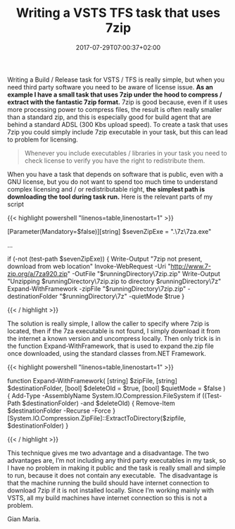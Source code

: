 ﻿---
title: "Writing a VSTS  TFS task that uses 7zip"
description: ""
date: 2017-07-29T07:00:37+02:00
draft: false
tags: [build,VSTS]
categories: [Visual Studio ALM]
---
Writing a Build / Release task for VSTS / TFS is really simple, but when you need third party software you need to be aware of license issue.  **As an example I have a small task that uses 7zip under the hood to compress / extract with the fantastic 7zip format.** 7zip is good because, even if it uses more processing power to compress files, the result is often really smaller than a standard zip, and this is especially good for build agent that are behind a standard ADSL (300 Kbs upload speed). To create a task that uses 7zip you could simply include 7zip executable in your task, but this can lead to problem for licensing.

> Whenever you include executables / libraries in your task you need to check license to verify you have the right to redistribute them.

When you have a task that depends on software that is public, even with a  GNU license, but you do not want to spend too much time to understand complex licensing and / or redistributable right,  **the simplest path is downloading the tool during task run.** Here is the relevant parts of my script

{{< highlight powershell "linenos=table,linenostart=1" >}}


 [Parameter(Mandatory=$false)][string] $sevenZipExe = ".\7z\7za.exe"

...

if (-not (test-path $sevenZipExe)) 
{
    Write-Output "7zip not present, download from web location"
    Invoke-WebRequest -Uri "http://www.7-zip.org/a/7za920.zip" -OutFile "$runningDirectory\7zip.zip"
    Write-Output "Unzipping $runningDirectory\7zip.zip to directory $runningDirectory\7z"
    Expand-WithFramework -zipFile "$runningDirectory\7zip.zip" -destinationFolder "$runningDirectory\7z" -quietMode $true 
} 

{{< / highlight >}}

The solution is really simple, I allow the caller to specify where 7zip is located, then if the 7za executable is not found, I simply download it from the internet a known version and uncompress locally. Then only trick is in the function Expand-WithFramework, that is used to expand the.zip file once downloaded, using the standard classes from.NET Framework.

{{< highlight powershell "linenos=table,linenostart=1" >}}


function Expand-WithFramework(
    [string] $zipFile,
    [string] $destinationFolder,
    [bool] $deleteOld = $true,
    [bool] $quietMode = $false
)
{
    Add-Type -AssemblyName System.IO.Compression.FileSystem
    if ((Test-Path $destinationFolder) -and $deleteOld)
    {
          Remove-Item $destinationFolder -Recurse -Force
    }
    [System.IO.Compression.ZipFile]::ExtractToDirectory($zipfile, $destinationFolder)
}

{{< / highlight >}}

This technique gives me two advantage and a disadvantage. The two advantages are, I’m not including any third party executables in my task, so I have no problem in making it public and the task is really small and simple to run, because it does not contain any executable.  The disadvantage is that the machine running the build should have internet connection to download 7zip if it is not installed locally. Since I’m working mainly with VSTS, all my build machines have internet connection so this is not a problem.

Gian Maria.

